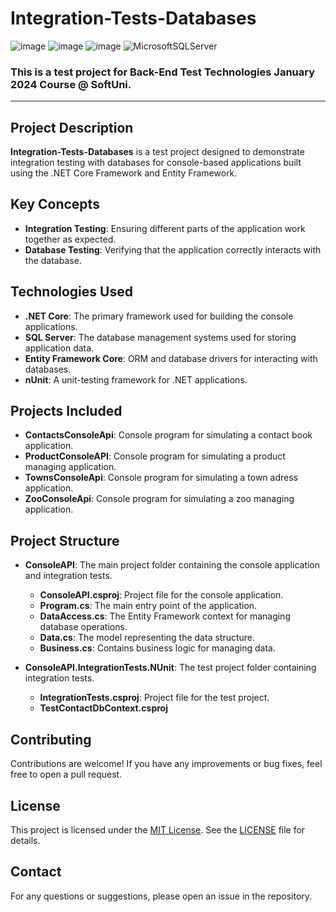 # Integration-Tests-Databases
![image](https://img.shields.io/badge/C%23-239120?style=for-the-badge&logo=csharp&logoColor=white)
![image](https://img.shields.io/badge/.NET-512BD4?style=for-the-badge&logo=dotnet&logoColor=white)
![image](https://img.shields.io/badge/Visual_Studio-5C2D91?style=for-the-badge&logo=visual%20studio&logoColor=white)
![MicrosoftSQLServer](https://img.shields.io/badge/Microsoft%20SQL%20Server-CC2927?style=for-the-badge&logo=microsoft%20sql%20server&logoColor=white)
### This is a test project for Back-End Test Technologies January 2024 Course @ SoftUni.
---

## Project Description

**Integration-Tests-Databases** is a test project designed to demonstrate integration testing with databases for console-based applications built using the .NET Core Framework and Entity Framework. 

## Key Concepts

- **Integration Testing**: Ensuring different parts of the application work together as expected.
- **Database Testing**: Verifying that the application correctly interacts with the database.

## Technologies Used

- **.NET Core**: The primary framework used for building the console applications.
- **SQL Server**: The database management systems used for storing application data.
- **Entity Framework Core**: ORM and database drivers for interacting with databases.
- **nUnit**: A unit-testing framework for .NET applications.

## Projects Included

- **ContactsConsoleApi**: Console program for simulating a contact book application.
- **ProductConsoleAPI**: Console program for simulating a product managing application. 
- **TownsConsoleApi**: Console program for simulating a town adress application.
- **ZooConsoleApi**: Console program for simulating a zoo managing application.

## Project Structure

- **ConsoleAPI**: The main project folder containing the console application and integration tests.
    - **ConsoleAPI.csproj**: Project file for the console application.
    - **Program.cs**: The main entry point of the application.
    - **DataAccess.cs**: The Entity Framework context for managing database operations.
    - **Data.cs**: The model representing the data structure.
    - **Business.cs**: Contains business logic for managing data.

- **ConsoleAPI.IntegrationTests.NUnit**: The test project folder containing integration tests.
    - **IntegrationTests.csproj**: Project file for the test project.
    - **TestContactDbContext.csproj**

## Contributing
Contributions are welcome! If you have any improvements or bug fixes, feel free to open a pull request.

## License
This project is licensed under the [MIT License](LICENSE). See the [LICENSE](LICENSE) file for details.

## Contact
For any questions or suggestions, please open an issue in the repository.
